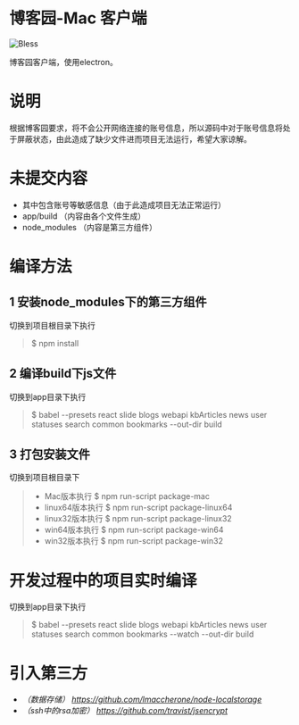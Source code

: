 # 博客园-Mac 客户端 
![Bless](https://cdn.rawgit.com/LunaGao/BlessYourCodeTag/master/tags/jesus.svg)

博客园客户端，使用electron。

# 说明
根据博客园要求，将不会公开网络连接的账号信息，所以源码中对于账号信息将处于屏蔽状态，由此造成了缺少文件进而项目无法运行，希望大家谅解。

# 未提交内容
- 其中包含账号等敏感信息（由于此造成项目无法正常运行）
- app/build   （内容由各个文件生成）
- node_modules    （内容是第三方组件）

# 编译方法
## 1 安装node_modules下的第三方组件
切换到项目根目录下执行
> $ npm install

## 2 编译build下js文件
切换到app目录下执行
> $ babel --presets react slide blogs webapi kbArticles news user statuses search common bookmarks --out-dir build

## 3 打包安装文件
切换到项目根目录下
> - Mac版本执行 $ npm run-script package-mac
> - linux64版本执行 $ npm run-script package-linux64
> - linux32版本执行 $ npm run-script package-linux32
> - win64版本执行 $ npm run-script package-win64
> - win32版本执行 $ npm run-script package-win32

# 开发过程中的项目实时编译
切换到app目录下执行 
> $ babel --presets react slide blogs webapi kbArticles news user statuses search common bookmarks --watch --out-dir build

# 引入第三方
- _（数据存储） https://github.com/lmaccherone/node-localstorage_
- _（ssh中的rsa加密） https://github.com/travist/jsencrypt_
